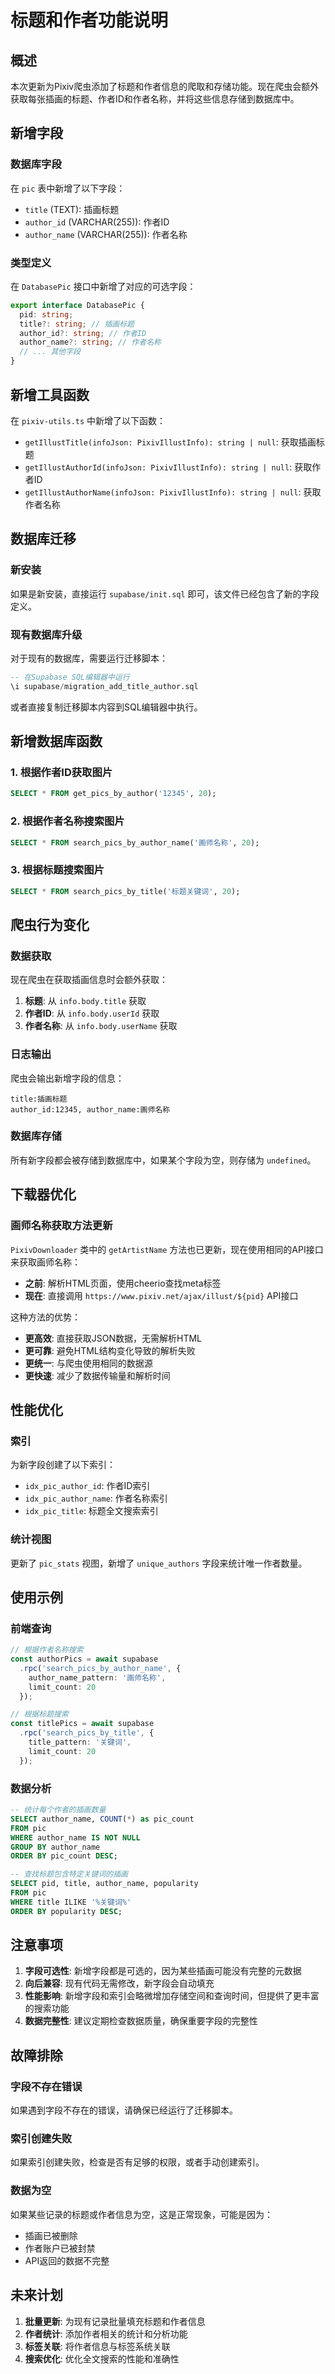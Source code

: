 # 标题和作者功能说明

## 概述

本次更新为Pixiv爬虫添加了标题和作者信息的爬取和存储功能。现在爬虫会额外获取每张插画的标题、作者ID和作者名称，并将这些信息存储到数据库中。

## 新增字段

### 数据库字段

在 `pic` 表中新增了以下字段：

- `title` (TEXT): 插画标题
- `author_id` (VARCHAR(255)): 作者ID
- `author_name` (VARCHAR(255)): 作者名称

### 类型定义

在 `DatabasePic` 接口中新增了对应的可选字段：

```typescript
export interface DatabasePic {
  pid: string;
  title?: string; // 插画标题
  author_id?: string; // 作者ID
  author_name?: string; // 作者名称
  // ... 其他字段
}
```

## 新增工具函数

在 `pixiv-utils.ts` 中新增了以下函数：

- `getIllustTitle(infoJson: PixivIllustInfo): string | null`: 获取插画标题
- `getIllustAuthorId(infoJson: PixivIllustInfo): string | null`: 获取作者ID
- `getIllustAuthorName(infoJson: PixivIllustInfo): string | null`: 获取作者名称

## 数据库迁移

### 新安装

如果是新安装，直接运行 `supabase/init.sql` 即可，该文件已经包含了新的字段定义。

### 现有数据库升级

对于现有的数据库，需要运行迁移脚本：

```sql
-- 在Supabase SQL编辑器中运行
\i supabase/migration_add_title_author.sql
```

或者直接复制迁移脚本内容到SQL编辑器中执行。

## 新增数据库函数

### 1. 根据作者ID获取图片

```sql
SELECT * FROM get_pics_by_author('12345', 20);
```

### 2. 根据作者名称搜索图片

```sql
SELECT * FROM search_pics_by_author_name('画师名称', 20);
```

### 3. 根据标题搜索图片

```sql
SELECT * FROM search_pics_by_title('标题关键词', 20);
```

## 爬虫行为变化

### 数据获取

现在爬虫在获取插画信息时会额外获取：

1. **标题**: 从 `info.body.title` 获取
2. **作者ID**: 从 `info.body.userId` 获取  
3. **作者名称**: 从 `info.body.userName` 获取

### 日志输出

爬虫会输出新增字段的信息：

```
title:插画标题
author_id:12345, author_name:画师名称
```

### 数据库存储

所有新字段都会被存储到数据库中，如果某个字段为空，则存储为 `undefined`。

## 下载器优化

### 画师名称获取方法更新

`PixivDownloader` 类中的 `getArtistName` 方法也已更新，现在使用相同的API接口来获取画师名称：

- **之前**: 解析HTML页面，使用cheerio查找meta标签
- **现在**: 直接调用 `https://www.pixiv.net/ajax/illust/${pid}` API接口

这种方法的优势：
- **更高效**: 直接获取JSON数据，无需解析HTML
- **更可靠**: 避免HTML结构变化导致的解析失败
- **更统一**: 与爬虫使用相同的数据源
- **更快速**: 减少了数据传输量和解析时间

## 性能优化

### 索引

为新字段创建了以下索引：

- `idx_pic_author_id`: 作者ID索引
- `idx_pic_author_name`: 作者名称索引  
- `idx_pic_title`: 标题全文搜索索引

### 统计视图

更新了 `pic_stats` 视图，新增了 `unique_authors` 字段来统计唯一作者数量。

## 使用示例

### 前端查询

```typescript
// 根据作者名称搜索
const authorPics = await supabase
  .rpc('search_pics_by_author_name', { 
    author_name_pattern: '画师名称', 
    limit_count: 20 
  });

// 根据标题搜索
const titlePics = await supabase
  .rpc('search_pics_by_title', { 
    title_pattern: '关键词', 
    limit_count: 20 
  });
```

### 数据分析

```sql
-- 统计每个作者的插画数量
SELECT author_name, COUNT(*) as pic_count 
FROM pic 
WHERE author_name IS NOT NULL 
GROUP BY author_name 
ORDER BY pic_count DESC;

-- 查找标题包含特定关键词的插画
SELECT pid, title, author_name, popularity 
FROM pic 
WHERE title ILIKE '%关键词%' 
ORDER BY popularity DESC;
```

## 注意事项

1. **字段可选性**: 新增字段都是可选的，因为某些插画可能没有完整的元数据
2. **向后兼容**: 现有代码无需修改，新字段会自动填充
3. **性能影响**: 新增字段和索引会略微增加存储空间和查询时间，但提供了更丰富的搜索功能
4. **数据完整性**: 建议定期检查数据质量，确保重要字段的完整性

## 故障排除

### 字段不存在错误

如果遇到字段不存在的错误，请确保已经运行了迁移脚本。

### 索引创建失败

如果索引创建失败，检查是否有足够的权限，或者手动创建索引。

### 数据为空

如果某些记录的标题或作者信息为空，这是正常现象，可能是因为：
- 插画已被删除
- 作者账户已被封禁
- API返回的数据不完整

## 未来计划

1. **批量更新**: 为现有记录批量填充标题和作者信息
2. **作者统计**: 添加作者相关的统计和分析功能
3. **标签关联**: 将作者信息与标签系统关联
4. **搜索优化**: 优化全文搜索的性能和准确性 